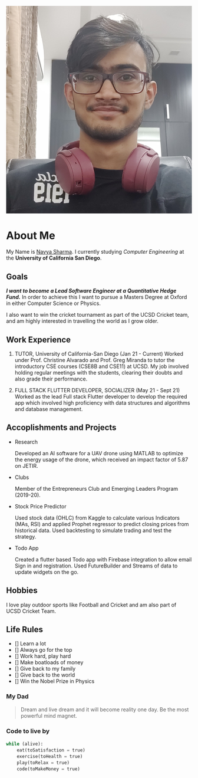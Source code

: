 ![example image](Navya.jpg "My beautiful face")

# About Me
My Name is [Navya Sharma](https://www.linkedin.com/in/navya-sharma-33239160/). I currently studying _Computer Engineering_ at the **University of California San Diego**.

## Goals

***I want to become a Lead Software Engineer at a Quantitative Hedge Fund.***
In order to achieve this I want to pursue a Masters Degree at Oxford in either Computer Science or Physics.

I also want to win the cricket tournament as part of the UCSD Cricket team, and am highly interested in travelling the world as I grow older.

## Work Experience

1. TUTOR, University of California-San Diego (Jan 21  - Current)
Worked under Prof. Christine Alvarado and Prof. Greg Miranda to tutor the introductory CSE courses (CSE8B and CSE11) at UCSD. My job involved holding regular meetings with the students, clearing their doubts and also grade their performance.

2. FULL STACK FLUTTER DEVELOPER, SOCIALIZER (May 21 - Sept 21)
Worked as the lead Full stack Flutter developer to develop the required app which involved high proficiency with data structures and algorithms and database management.

## Accoplishments and Projects

- Research
    
    Developed an AI software for a UAV drone using MATLAB to optimize the energy usage of the drone, which received an impact factor of 5.87 on JETIR. 
- Clubs
    
    Member of the Entrepreneurs Club and Emerging Leaders Program (2019-20).
- Stock Price Predictor
    
    Used stock data (OHLC) from Kaggle to calculate various Indicators (MAs, RSI) and applied Prophet regressor to predict closing prices from historical data. Used backtesting to simulate trading and test the strategy.
- Todo App
    
    Created a flutter based Todo app with Firebase integration to allow email Sign in and registration. Used FutureBuilder and Streams of data to update widgets on the go.


## Hobbies

I love play outdoor sports like Football and Cricket and am also part of UCSD Cricket Team.

## Life Rules

- [] Learn a lot
- [] Always go for the top
- [] Work hard, play hard
- [] Make boatloads of money
- [] Give back to my family
- [] Give back to the world
- [] Win the Nobel Prize in Physics

### My Dad
> Dream and live dream and it will become reality one day. Be the most powerful mind magnet.

### Code to live by 

~~~python
while (alive):
    eat(toSatisfaction = true)
    exercise(toHealth = true)
    play(toRelax = true)
    code(toMakeMoney = true)
~~~